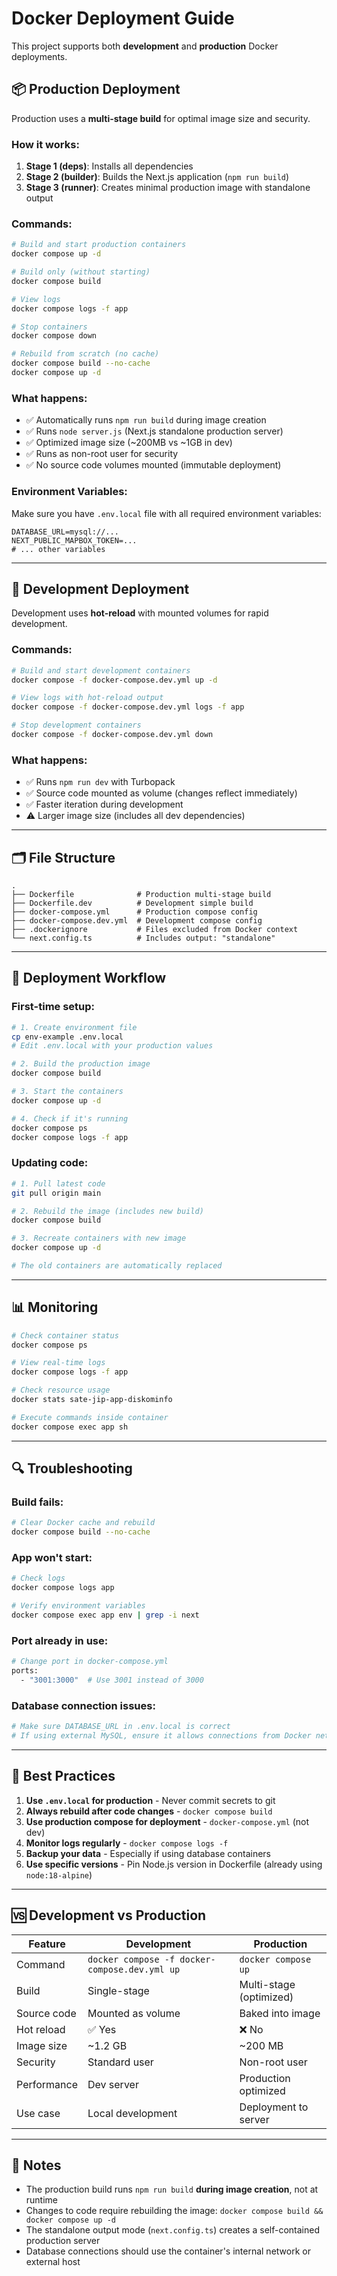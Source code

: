 # Docker Deployment Guide

This project supports both **development** and **production** Docker deployments.

## 📦 Production Deployment

Production uses a **multi-stage build** for optimal image size and security.

### How it works:
1. **Stage 1 (deps)**: Installs all dependencies
2. **Stage 2 (builder)**: Builds the Next.js application (`npm run build`)
3. **Stage 3 (runner)**: Creates minimal production image with standalone output

### Commands:

```bash
# Build and start production containers
docker compose up -d

# Build only (without starting)
docker compose build

# View logs
docker compose logs -f app

# Stop containers
docker compose down

# Rebuild from scratch (no cache)
docker compose build --no-cache
docker compose up -d
```

### What happens:
- ✅ Automatically runs `npm run build` during image creation
- ✅ Runs `node server.js` (Next.js standalone production server)
- ✅ Optimized image size (~200MB vs ~1GB in dev)
- ✅ Runs as non-root user for security
- ✅ No source code volumes mounted (immutable deployment)

### Environment Variables:
Make sure you have `.env.local` file with all required environment variables:
```env
DATABASE_URL=mysql://...
NEXT_PUBLIC_MAPBOX_TOKEN=...
# ... other variables
```

---

## 🔧 Development Deployment

Development uses **hot-reload** with mounted volumes for rapid development.

### Commands:

```bash
# Build and start development containers
docker compose -f docker-compose.dev.yml up -d

# View logs with hot-reload output
docker compose -f docker-compose.dev.yml logs -f app

# Stop development containers
docker compose -f docker-compose.dev.yml down
```

### What happens:
- ✅ Runs `npm run dev` with Turbopack
- ✅ Source code mounted as volume (changes reflect immediately)
- ✅ Faster iteration during development
- ⚠️ Larger image size (includes all dev dependencies)

---

## 🗂️ File Structure

```
.
├── Dockerfile              # Production multi-stage build
├── Dockerfile.dev          # Development simple build
├── docker-compose.yml      # Production compose config
├── docker-compose.dev.yml  # Development compose config
├── .dockerignore           # Files excluded from Docker context
└── next.config.ts          # Includes output: "standalone"
```

---

## 🚀 Deployment Workflow

### First-time setup:
```bash
# 1. Create environment file
cp env-example .env.local
# Edit .env.local with your production values

# 2. Build the production image
docker compose build

# 3. Start the containers
docker compose up -d

# 4. Check if it's running
docker compose ps
docker compose logs -f app
```

### Updating code:
```bash
# 1. Pull latest code
git pull origin main

# 2. Rebuild the image (includes new build)
docker compose build

# 3. Recreate containers with new image
docker compose up -d

# The old containers are automatically replaced
```

---

## 📊 Monitoring

```bash
# Check container status
docker compose ps

# View real-time logs
docker compose logs -f app

# Check resource usage
docker stats sate-jip-app-diskominfo

# Execute commands inside container
docker compose exec app sh
```

---

## 🔍 Troubleshooting

### Build fails:
```bash
# Clear Docker cache and rebuild
docker compose build --no-cache
```

### App won't start:
```bash
# Check logs
docker compose logs app

# Verify environment variables
docker compose exec app env | grep -i next
```

### Port already in use:
```bash
# Change port in docker-compose.yml
ports:
  - "3001:3000"  # Use 3001 instead of 3000
```

### Database connection issues:
```bash
# Make sure DATABASE_URL in .env.local is correct
# If using external MySQL, ensure it allows connections from Docker network
```

---

## 🎯 Best Practices

1. **Use `.env.local` for production** - Never commit secrets to git
2. **Always rebuild after code changes** - `docker compose build`
3. **Use production compose for deployment** - `docker-compose.yml` (not dev)
4. **Monitor logs regularly** - `docker compose logs -f`
5. **Backup your data** - Especially if using database containers
6. **Use specific versions** - Pin Node.js version in Dockerfile (already using `node:18-alpine`)

---

## 🆚 Development vs Production

| Feature     | Development                                   | Production              |
| ----------- | --------------------------------------------- | ----------------------- |
| Command     | `docker compose -f docker-compose.dev.yml up` | `docker compose up`     |
| Build       | Single-stage                                  | Multi-stage (optimized) |
| Source code | Mounted as volume                             | Baked into image        |
| Hot reload  | ✅ Yes                                         | ❌ No                    |
| Image size  | ~1.2 GB                                       | ~200 MB                 |
| Security    | Standard user                                 | Non-root user           |
| Performance | Dev server                                    | Production optimized    |
| Use case    | Local development                             | Deployment to server    |

---

## 📝 Notes

- The production build runs `npm run build` **during image creation**, not at runtime
- Changes to code require rebuilding the image: `docker compose build && docker compose up -d`
- The standalone output mode (`next.config.ts`) creates a self-contained production server
- Database connections should use the container's internal network or external host
